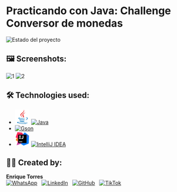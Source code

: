# Practicando con Java: Challenge Conversor de monedas
![Estado del proyecto](https://img.shields.io/badge/Estatus:-Completed-green)

## 🖼️ Screenshots:
![1](https://github.com/user-attachments/assets/54701cc4-6fee-42e0-9608-c8da8182e010)
![2](https://github.com/user-attachments/assets/6c17582c-a604-45f6-9002-9cc7f28b1de8)

## 🛠️ Technologies used:
* <img src="https://raw.githubusercontent.com/devicons/devicon/master/icons/java/java-original.svg" alt="Java" width="40" height="40"/> [![Java](https://img.shields.io/badge/Java-007396?style=for-the-badge&logo=java&logoColor=white)](https://docs.oracle.com/en/java/javase/21/docs/api/index.html)
* [![Gson](https://img.shields.io/badge/Gson-4267B2?style=for-the-badge&logo=google&logoColor=white)](https://github.com/google/gson)
* <img src="https://raw.githubusercontent.com/devicons/devicon/master/icons/intellij/intellij-original.svg" alt="IntelliJ IDEA" width="40" height="40"/> [![IntelliJ IDEA](https://img.shields.io/badge/IntelliJ_IDEA-000000?style=for-the-badge&logo=intellijidea&logoColor=white)](https://www.jetbrains.com/idea/)

## 👨‍💻 Created by:
**Enrique Torres**   
[![WhatsApp](https://img.shields.io/badge/WhatsApp:-Chat-green?logo=whatsapp)](https://wa.me/51974881365?text=Hola%2C%20me%20gustaría%20contactarte%20para%20un%20proyecto!)
&nbsp;
[![LinkedIn](https://img.shields.io/badge/LinkedIn:-Conectar-blue?logo=linkedin)](https://www.linkedin.com/in/carlos-enrique-torres-ingsis/)
&nbsp;
[![GitHub](https://img.shields.io/badge/GitHub:-Perfil-black?logo=github)](https://github.com/CEnriqueRTT) 
&nbsp;
[![TikTok](https://img.shields.io/badge/TikTok:-Perfil-white?logo=tiktok)](https://www.tiktok.com/@ing.sistemas21)
